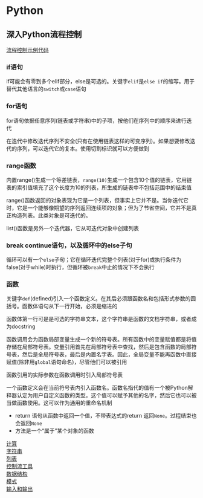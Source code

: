 # Python
## 深入Python流程控制

[流程控制示例代码](python_tutorial/more_control_flow_tools.py)
### if语句
if可能会有零到多个elif部分，else是可选的。关键字`elif`是`else if`的缩写。用于替代其他语言的`switch`或`case`语句

### for语句
for语句依据任意序列(链表或字符串)中的子项，按他们在序列中的顺序来进行迭代

在迭代中修改迭代序列不安全(只有在使用链表这样的可变序列)。如果想要修改迭代的序列，可以迭代它的复本。使用切割标识就可以方便做到

### range函数
内置range()生成一个等差链表，`range(10)`生成一个包含10个值的链表，它用链表的索引值填充了这个长度为10的列表，所生成的链表中不包括范围中的结束值

range()函数返回的对象表现为它是一个列表，但事实上它并不是。当你迭代它时，它是一个能够像期望的序列返回连续项的对象；但为了节省空间，它并不是真正构造列表。此类对象是可迭代的。

list()函数是另外一个迭代器，它从可迭代对象中创建列表

### break continue语句，以及循环中的else子句
循环可以有一个`else`子句；它在循环迭代完整个列表(对于for)或执行条件为false(对于while)时执行，但循环被`break`中止的情况下不会执行


### 函数
关键字`def`(defined)引入一个函数定义。在其后必须跟函数名和包括形式参数的圆括号。函数体语句从下一行开始，必须是缩进的

函数体第一行可是是可选的字符串文本，这个字符串是函数的文档字符串，或者成为docstring

函数调用会为函数局部变量生成一个新的符号表。所有函数中的变量赋值都是将值存储在局部符号表。变量引用首先在局部符号表中查找，然后是包含函数的局部符号表，然后是全局符号表，最后是内置名字表。因此，全局变量不能再函数中直接赋值(除非用`global`语句命名)，尽管他们可以被引用

函数引用的实际参数在函数调用时引入局部符号表

一个函数定义会在当前符号表内引入函数名。函数名指代的值有一个被Python解释器认定为用户自定义函数的类型。这个值可以赋予其他的名字，然后它也可以被当做函数使用。这可以作为通用的重命名机制

* return 语句从函数中返回一个值，不带表达式的return 返回`None`。过程结束也会返回`None`
* 方法是一个“属于”某个对象的函数

[计算](calculator.py)</br>
[字符串](strings.py)</br>
[列表](lists.py)</br>
[控制流工具](controlflowtools.py)</br>
[数据结构](datastructures.py)</br>
[模式](modules.py)</br>
[输入和输出](inputandoutput.py)</br>